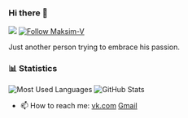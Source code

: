 ### Hi there 👋

![](https://komarev.com/ghpvc/?username=maksim-v&label=views)
[![Follow Maksim-V](https://img.shields.io/github/followers/maksim-v?label=Follow&style=social)](https://github.com/maksim-v)


Just another person trying to embrace his passion.

### 📊 Statistics
![Most Used Languages](https://github-readme-stats.vercel.app/api/top-langs/?username=maksim-v&theme=radical)
![GitHub Stats](https://github-readme-stats.vercel.app/api?username=maksim-v&theme=radical&show_icons=true&count_private=true&line_height=25&hide_title=true)

- 📫 How to reach me: [vk.com](vk.com/forsaken96) [Gmail](max270071@gmail.com)

<!--
**maksim-v/maksim-v** is a ✨ _special_ ✨ repository because its `README.md` (this file) appears on your GitHub profile.

Here are some ideas to get you started:

- 🔭 I’m currently working on ...
- 🌱 I’m currently learning ...
- 👯 I’m looking to collaborate on ...
- 🤔 I’m looking for help with ...
- 💬 Ask me about ...
- 📫 How to reach me: ...
- 😄 Pronouns: ...
- ⚡ Fun fact: ...
-->
